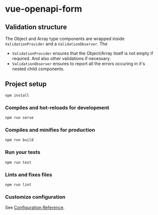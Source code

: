 # vue-openapi-form

## Validation structure

The Object and Array type components are wrapped inside `ValidationProvider` and a `ValidationObserver`. The 
- `ValidationProvider` ensures that the Object/Array itself is not empty if required. And also other validations if necessary.
- `ValidationObserver` ensures to report all the errors occuring in it's nested child components.


## Project setup
```
npm install
```

### Compiles and hot-reloads for development
```
npm run serve
```

### Compiles and minifies for production
```
npm run build
```

### Run your tests
```
npm run test
```

### Lints and fixes files
```
npm run lint
```

### Customize configuration
See [Configuration Reference](https://cli.vuejs.org/config/).
